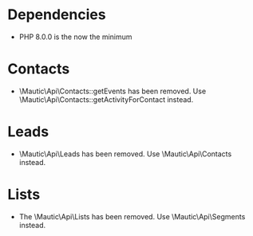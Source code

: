 # Dependencies
* PHP 8.0.0 is the now the minimum

# Contacts
* \Mautic\Api\Contacts::getEvents has been removed. Use \Mautic\Api\Contacts::getActivityForContact instead.

# Leads
* \Mautic\Api\Leads has been removed. Use \Mautic\Api\Contacts instead.

# Lists
* The \Mautic\Api\Lists has been removed. Use \Mautic\Api\Segments instead.

